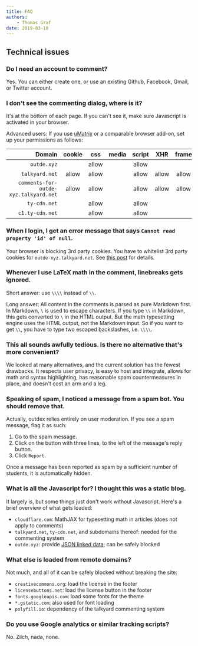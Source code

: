 ```yaml
---
title: FAQ
authors:
    - Thomas Graf
date: 2019-03-10
---
```


## Technical issues

### Do I need an account to comment?

Yes.
You can either create one, or use an existing Github, Facebook, Gmail, or Twitter account.

### I don't see the commenting dialog, where is it?

It's at the bottom of each page.
If you can't see it, make sure Javascript is activated in your browser.

Advanced users: If you use [uMatrix](https://addons.mozilla.org/en-US/firefox/addon/umatrix/) or a comparable browser add-on, set up your permissions as follows:

| Domain                                | cookie | css   | media | script | XHR   | frame | other |
| -:                                    | :-:    | :-:   | :-:   | :-:    | :-:   | :-:   | :-:   |
| `outde.xyz`                           |        | allow |       | allow  |       |       |       |
| `talkyard.net`                        | allow  | allow |       | allow  | allow | allow |       |
| `comments-for-outde-xyz.talkyard.net` | allow  | allow |       | allow  | allow | allow |       |
| `ty-cdn.net`                          |        | allow |       | allow  |       |       |       |     
| `c1.ty-cdn.net`                       |        | allow |       | allow  |       |       |       |     

### When I login, I get an error message that says `Cannot read property 'id' of null`. 

Your browser is blocking 3rd party cookies.
You have to whitelist 3rd party cookies for `outde-xyz.talkyard.net`.
See [this post](https://www.talkyard.io/-217/disabling-3rd-party-cookies-in-ones-browser-breaks-blog-comments-login) for details.

### Whenever I use LaTeX math in the comment, linebreaks gets ignored.

Short answer: use `\\\\` instead of `\\`.

Long answer: All content in the comments is parsed as pure Markdown first.
In Markdown, `\` is used to escape characters.
If you type `\\` in Markdown, this gets converted to `\` in the HTML output. 
But the math typesetting engine uses the HTML output, not the Markdown input.
So if you want to get `\\`, you have to type two escaped backslashes, i.e. `\\\\`.

### This all sounds awfully tedious. Is there no alternative that's more convenient?

We looked at many alternatives, and the current solution has the fewest drawbacks.
It respects user privacy, is easy to host and integrate, allows for math and syntax highlighting, has reasonable spam countermeasures in place, and doesn't cost an arm and a leg.

### Speaking of spam, I noticed a message from a spam bot. You should remove that.

Actually, outdex relies entirely on user moderation.
If you see a spam message, flag it as such:

1. Go to the spam message.
1. Click on the button with three lines, to the left of the message's reply button.
1. Click `Report`.

Once a message has been reported as spam by a sufficient number of students, it is automatically hidden.

### What is all the Javascript for? I thought this was a static blog.

It largely is, but some things just don't work without Javascript.
Here's a brief overview of what gets loaded:

- `cloudflare.com`: MathJAX for typesetting math in articles (does not apply to comments)
- `talkyard.net`, `ty-cdn.net`, and subdomains thereof: needed for the commenting system
- `outde.xyz`: provide [JSON linked data](https://json-ld.org/); can be safely blocked


### What else is loaded from remote domains?

Not much, and all of it can be safely blocked without breaking the site:

- `creativecommons.org`: load the license in the footer
- `licensebuttons.net`: load the license button in the footer
- `fonts.googleapis.com`: load some fonts for the theme
- `*.gstatic.com`: also used for font loading
- `polyfill.io`: dependency of the talkyard commenting system


### Do you use Google analytics or similar tracking scripts?

No. Zilch, nada, none.
